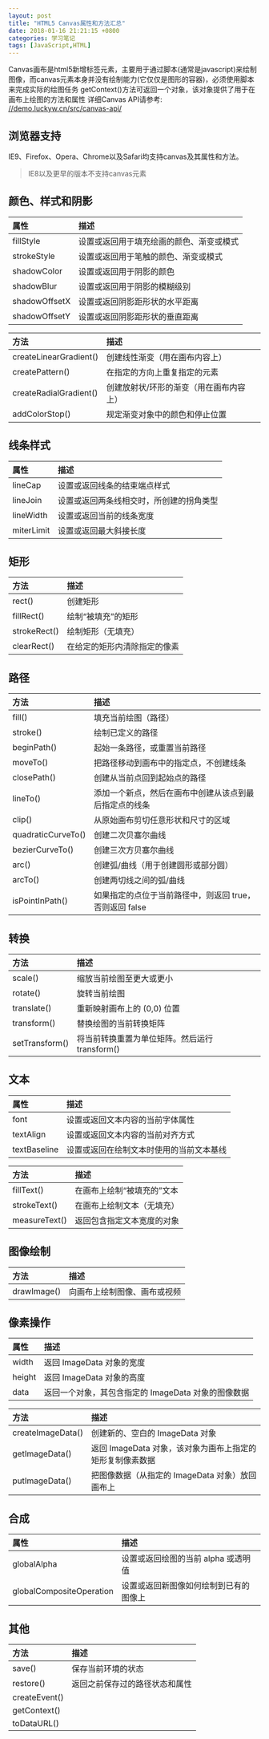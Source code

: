```yaml
---
layout: post
title: "HTML5 Canvas属性和方法汇总"
date: 2018-01-16 21:21:15 +0800
categories: 学习笔记
tags: [JavaScript,HTML]
---
```


Canvas画布是html5新增标签元素，主要用于通过脚本(通常是javascript)来绘制图像，而canvas元素本身并没有绘制能力(它仅仅是图形的容器)，必须使用脚本来完成实际的绘图任务
getContext()方法可返回一个对象，该对象提供了用于在画布上绘图的方法和属性
详细Canvas API请参考: [//demo.luckyw.cn/src/canvas-api/](https://demo.luckyw.cn/src/canvas-api/)
<!-- more -->

## 浏览器支持  

IE9、Firefox、Opera、Chrome以及Safari均支持canvas及其属性和方法。
> IE8以及更早的版本不支持canvas元素

## 颜色、样式和阴影


|属性	|描述|
| :------- | :-------- |
|fillStyle	|设置或返回用于填充绘画的颜色、渐变或模式|
|strokeStyle	|设置或返回用于笔触的颜色、渐变或模式|
|shadowColor	|设置或返回用于阴影的颜色|
|shadowBlur	|设置或返回用于阴影的模糊级别|
|shadowOffsetX	|设置或返回阴影距形状的水平距离|
|shadowOffsetY	|设置或返回阴影距形状的垂直距离|


|方法	|描述|
| :------- | :-------- |
|createLinearGradient()	|创建线性渐变（用在画布内容上）|
|createPattern()	|在指定的方向上重复指定的元素|
|createRadialGradient()	|创建放射状/环形的渐变（用在画布内容上）|
|addColorStop()	|规定渐变对象中的颜色和停止位置|

## 线条样式


|属性|	描述|
| :------- | :-------- |
|lineCap	|设置或返回线条的结束端点样式|
|lineJoin|	设置或返回两条线相交时，所创建的拐角类型|
|lineWidth|	设置或返回当前的线条宽度|
|miterLimit|	设置或返回最大斜接长度|

## 矩形

|方法	|描述|
| :------- | :-------- |
|rect()	|创建矩形|
|fillRect()	|绘制“被填充”的矩形|
|strokeRect()	|绘制矩形（无填充）|
|clearRect()	|在给定的矩形内清除指定的像素|

## 路径

|方法	|描述|
| :------- | :-------- |
|fill()|	填充当前绘图（路径）|
|stroke()|	绘制已定义的路径|
|beginPath()|	起始一条路径，或重置当前路径|
|moveTo()|	把路径移动到画布中的指定点，不创建线条|
|closePath()|	创建从当前点回到起始点的路径|
|lineTo()|	添加一个新点，然后在画布中创建从该点到最后指定点的线条|
|clip()	|从原始画布剪切任意形状和尺寸的区域|
|quadraticCurveTo()	|创建二次贝塞尔曲线|
|bezierCurveTo()	|创建三次方贝塞尔曲线|
|arc()	|创建弧/曲线（用于创建圆形或部分圆）|
|arcTo()|	创建两切线之间的弧/曲线|
|isPointInPath()|	如果指定的点位于当前路径中，则返回 true，否则返回 false|

## 转换


|方法	|描述|
| :------- | :-------- |
|scale()	|缩放当前绘图至更大或更小|
|rotate()	|旋转当前绘图|
|translate()	|重新映射画布上的 (0,0) 位置|
|transform()|	替换绘图的当前转换矩阵|
|setTransform()	|将当前转换重置为单位矩阵。然后运行 transform()|

## 文本


|属性	|描述|
| :------- | :-------- |
|font	|设置或返回文本内容的当前字体属性|
|textAlign	|设置或返回文本内容的当前对齐方式|
|textBaseline	|设置或返回在绘制文本时使用的当前文本基线|


|方法	|描述|
| :------- | :-------- |
|fillText()|	在画布上绘制“被填充的”文本|
|strokeText()	|在画布上绘制文本（无填充）|
|measureText()	|返回包含指定文本宽度的对象|

## 图像绘制


|方法	|描述|
| :------- | :-------- |
|drawImage()	|向画布上绘制图像、画布或视频|

## 像素操作


|属性|	描述|
| :------- | :-------- |
|width	|返回 ImageData 对象的宽度|
|height	|返回 ImageData 对象的高度|
|data	|返回一个对象，其包含指定的 ImageData 对象的图像数据|

|方法|	描述|
| :------- | :-------- |
|createImageData()	|创建新的、空白的 ImageData 对象|
|getImageData()|	返回 ImageData 对象，该对象为画布上指定的矩形复制像素数据|
|putImageData()	|把图像数据（从指定的 ImageData 对象）放回画布上|

## 合成


|属性	|描述|
| :------- | :-------- |
|globalAlpha|	设置或返回绘图的当前 alpha 或透明值|
|globalCompositeOperation	|设置或返回新图像如何绘制到已有的图像上|

## 其他


|方法|	描述|
| :------- | :-------- |
|save()|	保存当前环境的状态|
|restore()|	返回之前保存过的路径状态和属性|
|createEvent()	|
|getContext()|	
|toDataURL()|